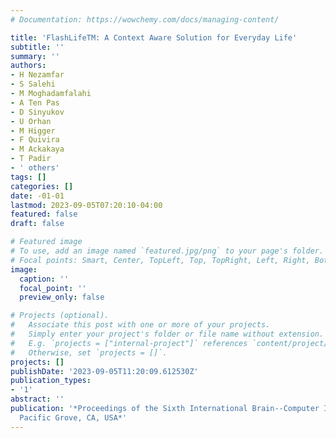 ```yaml
---
# Documentation: https://wowchemy.com/docs/managing-content/

title: 'FlashLifeTM: A Context Aware Solution for Everyday Life'
subtitle: ''
summary: ''
authors:
- H Nezamfar
- S Salehi
- M Moghadamfalahi
- A Ten Pas
- D Sinyukov
- U Orhan
- M Higger
- F Quivira
- M Ackakaya
- T Padir
- ' others'
tags: []
categories: []
date: -01-01
lastmod: 2023-09-05T07:20:10-04:00
featured: false
draft: false

# Featured image
# To use, add an image named `featured.jpg/png` to your page's folder.
# Focal points: Smart, Center, TopLeft, Top, TopRight, Left, Right, BottomLeft, Bottom, BottomRight.
image:
  caption: ''
  focal_point: ''
  preview_only: false

# Projects (optional).
#   Associate this post with one or more of your projects.
#   Simply enter your project's folder or file name without extension.
#   E.g. `projects = ["internal-project"]` references `content/project/deep-learning/index.md`.
#   Otherwise, set `projects = []`.
projects: []
publishDate: '2023-09-05T11:20:09.612530Z'
publication_types:
- '1'
abstract: ''
publication: '*Proceedings of the Sixth International Brain--Computer Interfaces Meeting,
  Pacific Grove, CA, USA*'
---
```

